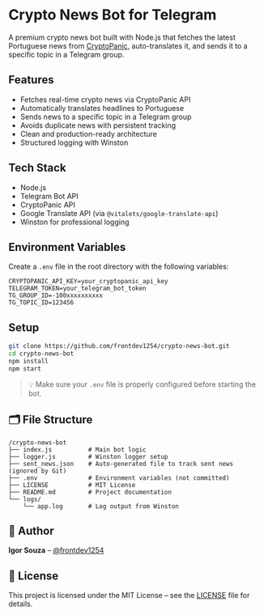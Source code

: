 # Crypto News Bot for Telegram

A premium crypto news bot built with Node.js that fetches the latest Portuguese news from [CryptoPanic](https://cryptopanic.com), auto-translates it, and sends it to a specific topic in a Telegram group.

## Features

- Fetches real-time crypto news via CryptoPanic API
- Automatically translates headlines to Portuguese
- Sends news to a specific topic in a Telegram group
- Avoids duplicate news with persistent tracking
- Clean and production-ready architecture
- Structured logging with Winston

## Tech Stack

- Node.js
- Telegram Bot API
- CryptoPanic API
- Google Translate API (via `@vitalets/google-translate-api`)
- Winston for professional logging

## Environment Variables

Create a `.env` file in the root directory with the following variables:

```env
CRYPTOPANIC_API_KEY=your_cryptopanic_api_key
TELEGRAM_TOKEN=your_telegram_bot_token
TG_GROUP_ID=-100xxxxxxxxxx
TG_TOPIC_ID=123456
```

## Setup

```bash
git clone https://github.com/frontdev1254/crypto-news-bot.git
cd crypto-news-bot
npm install
npm start
```

> 💡 Make sure your `.env` file is properly configured before starting the bot.

## 🗂️ File Structure

```
/crypto-news-bot
├── index.js          # Main bot logic
├── logger.js         # Winston logger setup
├── sent_news.json    # Auto-generated file to track sent news (ignored by Git)
├── .env              # Environment variables (not committed)
├── LICENSE           # MIT License
├── README.md         # Project documentation
└── logs/
    └── app.log       # Log output from Winston
```

## 👤 Author

**Igor Souza** – [@frontdev1254](https://github.com/frontdev1254)

## 📄 License

This project is licensed under the MIT License – see the [LICENSE](./LICENSE) file for details.